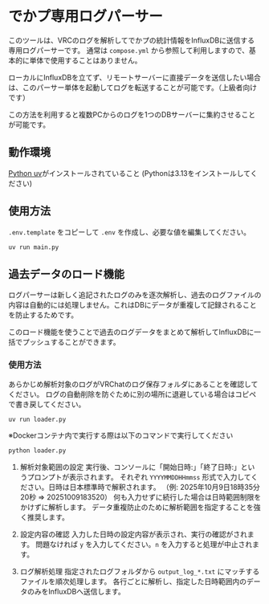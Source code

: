 # でかプ専用ログパーサー

このツールは、VRCのログを解析してでかプの統計情報をInfluxDBに送信する専用ログパーサーです。
通常は `compose.yml` から参照して利用しますので、基本的に単体で使用することはありません。

ローカルにInfluxDBを立てず、リモートサーバーに直接データを送信したい場合は、このパーサー単体を起動してログを転送することが可能です。（上級者向けです）

この方法を利用すると複数PCからのログを1つのDBサーバーに集約させることが可能です。

## 動作環境

[Python uv](https://github.com/astral-sh/uv)がインストールされていること
(Pythonは3.13をインストールしてください)

## 使用方法

`.env.template` をコピーして `.env` を作成し、必要な値を編集してください。

```bash
uv run main.py
```

## 過去データのロード機能

ログパーサーは新しく追記されたログのみを逐次解析し、過去のログファイルの内容は自動的には処理しません。これはDBにデータが重複して記録されることを防止するためです。

このロード機能を使うことで過去のログデータをまとめて解析してInfluxDBに一括でプッシュすることができます。

### 使用方法

あらかじめ解析対象のログがVRChatのログ保存フォルダにあることを確認してください。
ログの自動削除を防ぐために別の場所に退避している場合はコピペで書き戻してください。

```bash
uv run loader.py
```

※Dockerコンテナ内で実行する際は以下のコマンドで実行してください

```bash
python loader.py
```

1. 解析対象範囲の設定
  実行後、コンソールに「開始日時:」「終了日時:」というプロンプトが表示されます。
  それぞれ `YYYYMMDDHHmmss` 形式で入力してください。日時は日本標準時で解釈されます。
  （例: 2025年10月9日18時35分20秒 => 20251009183520）
  何も入力せずに続行した場合は日時範囲制限をかけずに解析します。
  データ重複防止のために解析範囲を指定することを強く推奨します。

1. 設定内容の確認
  入力した日時の設定内容が表示され、実行の確認がされます。
  問題なければ `y` を入力してください。`n` を入力すると処理が中止されます。

1. ログ解析処理
  指定されたログフォルダから `output_log_*.txt` にマッチするファイルを順次処理します。
  各行ごとに解析し、指定した日時範囲内のデータのみをInfluxDBへ送信します。
